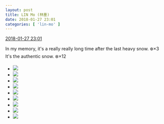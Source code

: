 ```yaml
---
layout: post
title: LIN Mo (林墨)
date: 2018-01-27 23:01
categories: [ 'lin-mo' ]
---
```


<div class="weibo-info">
  <a href="https://weibo.com/6108312042/G0oq9is8w">2018-01-27 23:01</a>
</div>

In my memory, it's a really really long time after the last heavy snow. ❄️×3 It's the authentic snow. ❄️×12

<!-- more -->

<ul class="weibo-pic-list-3">
  <li class="weibo-pic">
    <a href="http://wx1.sinaimg.cn/mw690/006FnQZYly1fnvk3phwwlj30u00u0gof.jpg"><img src="http://wx1.sinaimg.cn/thumb150/006FnQZYly1fnvk3phwwlj30u00u0gof.jpg"/></a>
  </li>
  <li class="weibo-pic">
    <a href="http://wx4.sinaimg.cn/mw690/006FnQZYly1fnvk3pynd9j30u00u0gnp.jpg"><img src="http://wx4.sinaimg.cn/thumb150/006FnQZYly1fnvk3pynd9j30u00u0gnp.jpg"/></a>
  </li>
  <li class="weibo-pic">
    <a href="http://wx1.sinaimg.cn/mw690/006FnQZYly1fnvk3q9u26j30u00u0tce.jpg"><img src="http://wx1.sinaimg.cn/thumb150/006FnQZYly1fnvk3q9u26j30u00u0tce.jpg"/></a>
  </li>
  <li class="weibo-pic">
    <a href="http://wx1.sinaimg.cn/mw690/006FnQZYly1fnvk3qophbj30u00u0adc.jpg"><img src="http://wx1.sinaimg.cn/thumb150/006FnQZYly1fnvk3qophbj30u00u0adc.jpg"/></a>
  </li>
  <li class="weibo-pic">
    <a href="http://wx3.sinaimg.cn/mw690/006FnQZYly1fnvk3r7a9ej31900u0gng.jpg"><img src="http://wx3.sinaimg.cn/thumb150/006FnQZYly1fnvk3r7a9ej31900u0gng.jpg"/></a>
  </li>
  <li class="weibo-pic">
    <a href="http://wx2.sinaimg.cn/mw690/006FnQZYly1fnvk3rug36j30u00u00uq.jpg"><img src="http://wx2.sinaimg.cn/thumb150/006FnQZYly1fnvk3rug36j30u00u00uq.jpg"/></a>
  </li>
  <li class="weibo-pic">
    <a href="http://wx4.sinaimg.cn/mw690/006FnQZYly1fnvk3siuk1j31jk111hd0.jpg"><img src="http://wx4.sinaimg.cn/thumb150/006FnQZYly1fnvk3siuk1j31jk111hd0.jpg"/></a>
  </li>
  <li class="weibo-pic">
    <a href="http://wx3.sinaimg.cn/mw690/006FnQZYly1fnvk3tphdzj32bc1jke82.jpg"><img src="http://wx3.sinaimg.cn/thumb150/006FnQZYly1fnvk3tphdzj32bc1jke82.jpg"/></a>
  </li>
  <li class="weibo-pic">
    <a href="http://wx4.sinaimg.cn/mw690/006FnQZYly1fnvk3uemsej31jk111qsg.jpg"><img src="http://wx4.sinaimg.cn/thumb150/006FnQZYly1fnvk3uemsej31jk111qsg.jpg"/></a>
  </li>
</ul>
